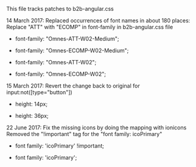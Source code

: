 This file tracks patches to b2b-angular.css


14 March 2017: Replaced occurrences of font names in about 180 places:
Replace "ATT" with "ECOMP" in font-family in b2b-angular.css file
-  font-family: "Omnes-ATT-W02-Medium";
+  font-family: "Omnes-ECOMP-W02-Medium";
 
-  font-family: "Omnes-ATT-W02";
+  font-family: "Omnes-ECOMP-W02";

15 March 2017: Revert the change back to original for input:not([type="button"])
 - height: 14px; 
 + height: 36px;
 
22 June 2017: Fix the missing icons by doing the mapping with ionicons
Removed the "!important" tag for the "font family: icoPrimary"
 - font family: 'icoPrimary' !important;
 + font family: 'icoPrimary';